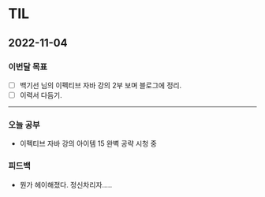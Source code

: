 # TIL

## 2022-11-04



### 이번달 목표

- [ ] 백기선 님의 이펙티브 자바 강의 2부 보며 블로그에 정리.
- [ ] 이력서 다듬기.

---


### 오늘 공부

- 이펙티브 자바 강의 아이템 15 완벽 공략 시청 중

### 피드백

- 뭔가 헤이해졌다. 정신차리자.....